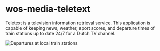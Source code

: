 # wos-media-teletext

Teletext is a television information retrieval service.
This application is capable of keeping news, weather, sport scores, and departure times of train stations up to date 24/7 for a Dutch TV channel.

![Departures at local train stations](/images/departures.jpg?raw=true)

